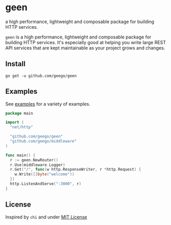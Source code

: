 # geen

a high performance, lightweight and composable package for building HTTP services.

`geen` is a high performance, lightweight and composable package for building HTTP services. It's
especially good at helping you write large REST API services that are kept maintainable as your
project grows and changes.

## Install

`go get -u github.com/geego/geen`

## Examples

See [examples](https://github.com/geego/example) for a variety of examples.

```go
package main

import (
  "net/http"

  "github.com/geego/geen"
  "github.com/geego/middleware"
)

func main() {
  r := geen.NewRouter()
  r.Use(middleware.Logger)
  r.Get("/", func(w http.ResponseWriter, r *http.Request) {
    w.Write([]byte("welcome"))
  })
  http.ListenAndServe(":3000", r)
}
```

## License

Inspired by `chi` and under [MIT License](./LICENSE)
